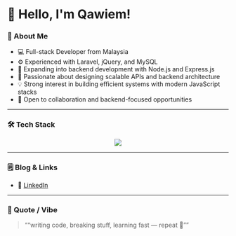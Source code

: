 # 👋 Hello, I'm Qawiem!


### 🧠 About Me
- 💻 Full-stack Developer from Malaysia  
- ⚙️ Experienced with Laravel, jQuery, and MySQL  
- 🌱 Expanding into backend development with Node.js and Express.js  
- 🧩 Passionate about designing scalable APIs and backend architecture  
- 💡 Strong interest in building efficient systems with modern JavaScript stacks  
- 🤝 Open to collaboration and backend-focused opportunities


---

### 🛠️ Tech Stack
<p align="center">
  <img src="https://skillicons.dev/icons?i=js,expressjs,nodejs,jquery,php,laravel,cpp,mysql,html,css,bootstrap,ubuntu,windows" />
</p>

---

### 🗒️ Blog & Links
- 💬 [LinkedIn](https://linkedin.com/in/qawiemzulkefli)



---

### 🎵 Quote / Vibe
> ““writing code, breaking stuff, learning fast — repeat 🔁””
